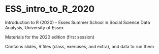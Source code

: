 # ESS_intro_to_R_2020
Introduction to R (2020) - Essex Summer School in Social Science Data Analysis, University of Essex

Materials for the 2020 edition (first session)

Contains slides, R files (class, exercises, and extra), and data to run them
